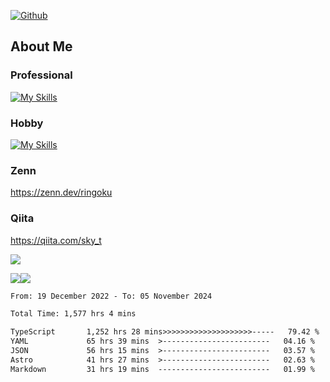[![Github](https://img.shields.io/github/followers/skyt-a?label=Follow&style=social)](https://github.com/skyt-a)

## About Me
### Professional
[![My Skills](https://skillicons.dev/icons?i=react,ts,js,nodejs,java,graphql,firebase,githubactions&theme=light)](https://skillicons.dev)
### Hobby
[![My Skills](https://skillicons.dev/icons?i=unity,rust,py&theme=light)](https://skillicons.dev)

### Zenn
https://zenn.dev/ringoku
### Qiita
https://qiita.com/sky_t


![](https://github-profile-summary-cards.vercel.app/api/cards/profile-details?username=skyt-a&theme=default)

![](https://github-profile-summary-cards.vercel.app/api/cards/repos-per-language?username=skyt-a&theme=default)![](https://github-profile-summary-cards.vercel.app/api/cards/stats?username=RinGoku&theme=default)

<!--START_SECTION:waka-->

```txt
From: 19 December 2022 - To: 05 November 2024

Total Time: 1,577 hrs 4 mins

TypeScript       1,252 hrs 28 mins>>>>>>>>>>>>>>>>>>>>-----   79.42 %
YAML             65 hrs 39 mins  >------------------------   04.16 %
JSON             56 hrs 15 mins  >------------------------   03.57 %
Astro            41 hrs 27 mins  >------------------------   02.63 %
Markdown         31 hrs 19 mins  -------------------------   01.99 %
```

<!--END_SECTION:waka-->
